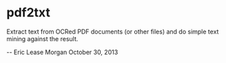 pdf2txt
=======

Extract text from OCRed PDF documents (or other files) and do simple text mining against the result.

--
Eric Lease Morgan
October 30, 2013


